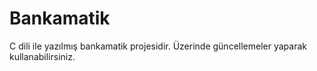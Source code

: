 # Bankamatik
C dili ile yazılmış bankamatik projesidir. Üzerinde güncellemeler yaparak kullanabilirsiniz.
